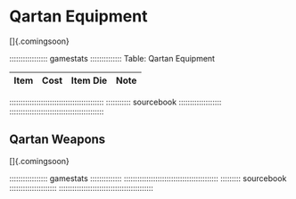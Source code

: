 # Qartan Equipment

[]{.comingsoon}

::::::::::::::::: gamestats ::::::::::::::
Table: Qartan Equipment

| Item | Cost | Item Die | Note |
| :--- | :--: | :------- | :--- |
::::::::::::::::::::::::::::::::::::::::::
::::::::::: sourcebook :::::::::::::::::::
::::::::::::::::::::::::::::::::::::::::::

## Qartan Weapons

[]{.comingsoon}

::::::::::::::::: gamestats ::::::::::::::
::::::::::::::::::::::::::::::::::::::::::
::::::::: sourcebook :::::::::::::::::::::
::::::::::::::::::::::::::::::::::::::::::
